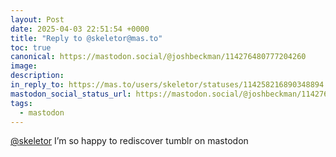 ```yaml
---
layout: Post
date: 2025-04-03 22:51:54 +0000
title: "Reply to @skeletor@mas.to"
toc: true
canonical: https://mastodon.social/@joshbeckman/114276480777204260
image: 
description: 
in_reply_to: https://mas.to/users/skeletor/statuses/114258216890348894
mastodon_social_status_url: https://mastodon.social/@joshbeckman/114276480777204260
tags:
  - mastodon
---
```


<p><span class="h-card" translate="no"><a href="https://mas.to/@skeletor" class="u-url mention">@<span>skeletor</span></a></span> I’m so happy to rediscover tumblr on mastodon</p>
